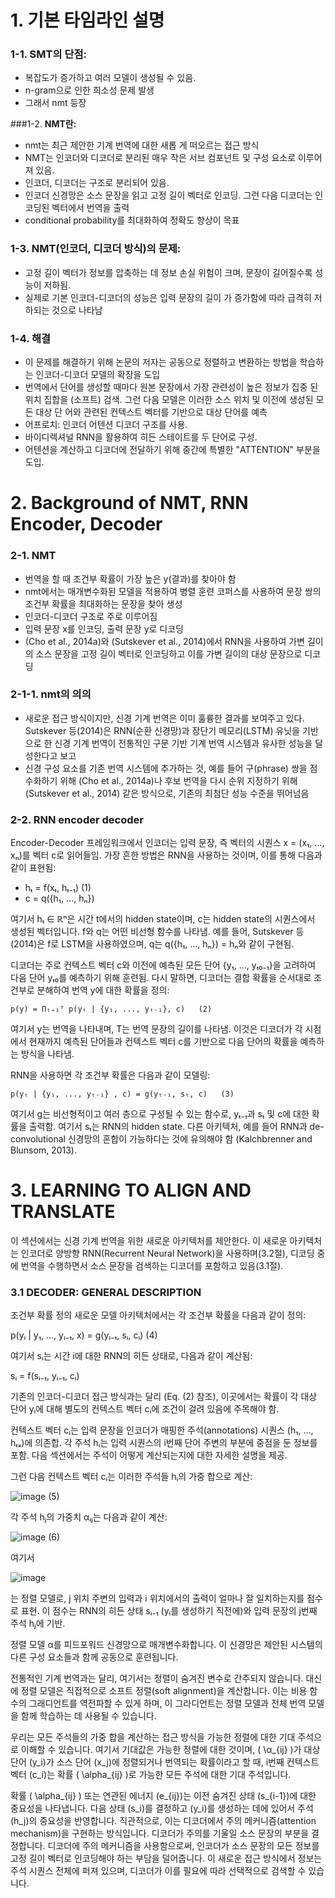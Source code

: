 # **1. 기본 타임라인 설명**
### 1-1. **SMT의 단점:**
- 복잡도가 증가하고 여러 모델이 생성될 수 있음.
- n-gram으로 인한 희소성 문제 발생
- 그래서 nmt 등장

###1-2. **NMT란:**
- nmt는 최근 제안한 기계 번역에 대한 새롭 게 떠오르는 접근 방식
- NMT는 인코더와 디코더로 분리된 매우 작은 서브 컴포넌트 및 구성 요소로 이루어져 있음.
- 인코더, 디코더는 구조로 분리되어 있음.
- 인코더 신경망은 소스 문장을 읽고 고정 길이 벡터로 인코딩. 그런 다음 디코더는 인코딩된 벡터에서 번역을 출력
- conditional probability를 최대화하여 정확도 향상이 목표

### 1-3. **NMT(인코더, 디코더 방식)의 문제:**
- 고정 길이 벡터가 정보를 압축하는 데 정보 손실 위험이 크며, 문장이 길어질수록 성능이 저하됨.
- 실제로 기본 인코더-디코더의 성능은 입력 문장의 길이 가 증가함에 따라 급격히 저하되는 것으로 나타남

### 1-4. **해결**
- 이 문제를 해결하기 위해 논문의 저자는 공동으로 정렬하고 변환하는 방법을 학습하는 인코더-디코더 모델의 확장을 도입
- 번역에서 단어를 생성할 때마다 원본 문장에서 가장 관련성이 높은 정보가 집중 된 위치 집합을 (소프트) 검색. 그런 다음 모델은 이러한 소스 위치 및 이전에 생성된 모든 대상 단 어와 관련된 컨텍스트 벡터를 기반으로 대상 단어를 예측
- 어프로치: 인코더 어텐션 디코더 구조를 사용.
- 바이디렉셔널 RNN을 활용하여 히든 스테이트를 두 단어로 구성.
- 어텐션을 계산하고 디코더에 전달하기 위해 중간에 특별한 "ATTENTION" 부분을 도입.


# **2. Background of NMT, RNN Encoder, Decoder**

### 2-1. NMT
- 번역을 할 때 조건부 확률이 가장 높은 y(결과)를 찾아야 함
- nmt에서는 매개변수화된 모델을 적용하여 병렬 훈련 코퍼스를 사용하여 문장 쌍의 조건부 확률을 최대화하는 문장을 찾아 생성
- 인코더-디코더 구조로 주로 이루어짐
- 입력 문장 x를 인코딩, 출력 문장 y로 디코딩
- (Cho et al., 2014a)와 (Sutskever et al., 2014)에서 RNN을 사용하여 가변 길이의 소스 문장을 고정 길이 벡터로 인코딩하고 이를 가변 길이의 대상 문장으로 디코딩


### 2-1-1. nmt의 의의
- 새로운 접근 방식이지만, 신경 기계 번역은 이미 훌륭한 결과를 보여주고 있다. Sutskever 등(2014)은 RNN(순환 신경망)과 장단기 메모리(LSTM) 유닛을 기반으로 한 신경 기계 번역이 전통적인 구문 기반 기계 번역 시스템과 유사한 성능을 달성한다고 보고
- 신경 구성 요소를 기존 번역 시스템에 추가하는 것, 예를 들어 구(phrase) 쌍을 점수화하기 위해 (Cho et al., 2014a)나 후보 번역을 다시 순위 지정하기 위해 (Sutskever et al., 2014) 같은 방식으로, 기존의 최첨단 성능 수준을 뛰어넘음


### 2-2. RNN encoder decoder


Encoder-Decoder 프레임워크에서 인코더는 입력 문장, 즉 벡터의 시퀀스 x = (x₁, ..., xₙ)를 벡터 c로 읽어들임. 가장 흔한 방법은 RNN을 사용하는 것이며, 이를 통해 다음과 같이 표현됨:

- hₜ = f(xₜ, hₜ₋₁)  (1)
- c = q({h₁, ..., hₙ})

여기서 hₜ ∈ ℝⁿ은 시간 t에서의 hidden state이며, c는 hidden state의 시퀀스에서 생성된 벡터입니다. f와 q는 어떤 비선형 함수를 나타냄. 예를 들어, Sutskever 등(2014)은 f로 LSTM을 사용하였으며, q는 q({h₁, ..., hₙ}) = hₙ와 같이 구현됨.



디코더는 주로 컨텍스트 벡터 c와 이전에 예측된 모든 단어 {y₁, ..., yₜ₀₋₁}을 고려하여 다음 단어 yₜ₀를 예측하기 위해 훈련됨. 다시 말하면, 디코더는 결합 확률을 순서대로 조건부로 분해하여 번역 y에 대한 확률을 정의:

```
p(y) = Πₜ₌₁ᵀ p(yₜ | {y₁, ..., yₜ₋₁}, c)   (2)
```

여기서 y는 번역을 나타내며, T는 번역 문장의 길이를 나타냄. 이것은 디코더가 각 시점에서 현재까지 예측된 단어들과 컨텍스트 벡터 c를 기반으로 다음 단어의 확률을 예측하는 방식을 나타냄.

RNN을 사용하면 각 조건부 확률은 다음과 같이 모델링:

```
p(yₜ | {y₁, ..., yₜ₋₁} , c) = g(yₜ₋₁, sₜ, c)   (3)
```

여기서 g는 비선형적이고 여러 층으로 구성될 수 있는 함수로, yₜ₋₁과 sₜ 및 c에 대한 확률을 출력함. 여기서 sₜ는 RNN의 hidden state. 다른 아키텍처, 예를 들어 RNN과 de-convolutional 신경망의 혼합이 가능하다는 것에 유의해야 함 (Kalchbrenner and Blunsom, 2013).



# **3.  LEARNING TO ALIGN AND TRANSLATE**
이 섹션에서는 신경 기계 번역을 위한 새로운 아키텍처를 제안한다. 이 새로운 아키텍처는 인코더로 양방향 RNN(Recurrent Neural Network)을 사용하며(3.2절), 디코딩 중에 번역을 수행하면서 소스 문장을 검색하는 디코더를 포함하고 있음(3.1절).


### 3.1 DECODER: GENERAL DESCRIPTION
조건부 확률 정의
새로운 모델 아키텍처에서는 각 조건부 확률을 다음과 같이 정의:

p(yᵢ | y₁, ..., yᵢ₋₁, x) = g(yᵢ₋₁, sᵢ, cᵢ)   (4)

여기서 sᵢ는 시간 i에 대한 RNN의 히든 상태로, 다음과 같이 계산됨:

sᵢ = f(sᵢ₋₁, yᵢ₋₁, cᵢ)

기존의 인코더-디코더 접근 방식과는 달리 (Eq. (2) 참조), 이곳에서는 확률이 각 대상 단어 yᵢ에 대해 별도의 컨텍스트 벡터 cᵢ에 조건이 걸려 있음에 주목해야 함.

컨텍스트 벡터 cᵢ는 입력 문장을 인코더가 매핑한 주석(annotations) 시퀀스 (h₁, ..., hₜₓ)에 의존합. 각 주석 hᵢ는 입력 시퀀스의 i번째 단어 주변의 부분에 중점을 둔 정보를 포함. 다음 섹션에서는 주석이 어떻게 계산되는지에 대한 자세한 설명을 제공.

그런 다음 컨텍스트 벡터 cᵢ는 이러한 주석들 hᵢ의 가중 합으로 계산:

![image](https://github.com/mandumonster/-NLPTeam/assets/113160870/82484496-66f6-47da-b5bf-45b20eade869)
  (5)

각 주석 hⱼ의 가중치 αᵢⱼ는 다음과 같이 계산:

![image](https://github.com/mandumonster/-NLPTeam/assets/113160870/4cd9c44e-0cd0-4aca-9e80-a2a55ec4bbeb)
   (6)

여기서 

![image](https://github.com/mandumonster/-NLPTeam/assets/113160870/7fb82d42-a796-4774-b7b8-7f1a6594ec9e)


는 정렬 모델로, j 위치 주변의 입력과 i 위치에서의 출력이 얼마나 잘 일치하는지를 점수로 표현. 이 점수는 RNN의 히든 상태 sᵢ₋₁ (yᵢ를 생성하기 직전에)와 입력 문장의 j번째 주석 hⱼ에 기반.


정렬 모델 α를 피드포워드 신경망으로 매개변수화합니다. 이 신경망은 제안된 시스템의 다른 구성 요소들과 함께 공동으로 훈련됩니다.

전통적인 기계 번역과는 달리, 여기서는 정렬이 숨겨진 변수로 간주되지 않습니다. 대신에 정렬 모델은 직접적으로 소프트 정렬(soft alignment)을 계산합니다. 이는 비용 함수의 그래디언트를 역전파할 수 있게 하며, 이 그라디언트는 정렬 모델과 전체 번역 모델을 함께 학습하는 데 사용될 수 있습니다.

우리는 모든 주석들의 가중 합을 계산하는 접근 방식을 가능한 정렬에 대한 기대 주석으로 이해할 수 있습니다. 여기서 기대값은 가능한 정렬에 대한 것이며, \( \α_{ij} \)가 대상 단어 \(y_i\)가 소스 단어 \(x_j\)에 정렬되거나 번역되는 확률이라고 할 때, i번째 컨텍스트 벡터 \(c_i\)는 확률 \( \alpha_{ij} \)로 가능한 모든 주석에 대한 기대 주석입니다.

확률 \( \alpha_{ij} \) 또는 연관된 에너지 \(e_{ij}\)는 이전 숨겨진 상태 \(s_{i-1}\)에 대한 중요성을 나타냅니다. 다음 상태 \(s_i\)를 결정하고 \(y_i\)를 생성하는 데에 있어서 주석 \(h_j\)의 중요성을 반영합니다. 직관적으로, 이는 디코더에서 주의 메커니즘(attention mechanism)을 구현하는 방식입니다. 디코더가 주의를 기울일 소스 문장의 부분을 결정합니다. 디코더에 주의 메커니즘을 사용함으로써, 인코더가 소스 문장의 모든 정보를 고정 길이 벡터로 인코딩해야 하는 부담을 덜어줍니다. 이 새로운 접근 방식에서 정보는 주석 시퀀스 전체에 퍼져 있으며, 디코더가 이를 필요에 따라 선택적으로 검색할 수 있습니다.
